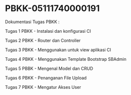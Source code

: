 # PBKK-05111740000191

Dokumentasi Tugas PBKK :

Tugas 1 PBKK - Instalasi dan konfigurasi CI

Tugas 2 PBKK - Router dan Controller

Tugas 3 PBKK - Menggunakan untuk view aplikasi CI

Tugas 4 PBKK - Menggunakan Template Bootstrap SBAdmin

Tugas 5 PBBK - Mengenal Model dan CRUD

Tugas 6 PBKK - Penanganan File Upload

Tugas 7 PBKK - Mengatur Akses User
